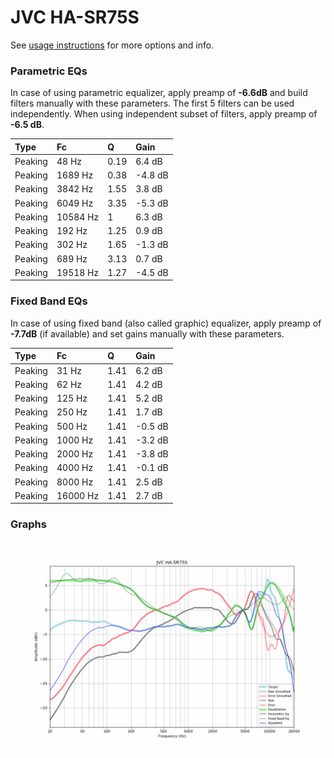 # JVC HA-SR75S
See [usage instructions](https://github.com/jaakkopasanen/AutoEq#usage) for more options and info.

### Parametric EQs
In case of using parametric equalizer, apply preamp of **-6.6dB** and build filters manually
with these parameters. The first 5 filters can be used independently.
When using independent subset of filters, apply preamp of **-6.5 dB**.

| Type    | Fc       |    Q | Gain    |
|:--------|:---------|:-----|:--------|
| Peaking | 48 Hz    | 0.19 | 6.4 dB  |
| Peaking | 1689 Hz  | 0.38 | -4.8 dB |
| Peaking | 3842 Hz  | 1.55 | 3.8 dB  |
| Peaking | 6049 Hz  | 3.35 | -5.3 dB |
| Peaking | 10584 Hz | 1    | 6.3 dB  |
| Peaking | 192 Hz   | 1.25 | 0.9 dB  |
| Peaking | 302 Hz   | 1.65 | -1.3 dB |
| Peaking | 689 Hz   | 3.13 | 0.7 dB  |
| Peaking | 19518 Hz | 1.27 | -4.5 dB |

### Fixed Band EQs
In case of using fixed band (also called graphic) equalizer, apply preamp of **-7.7dB**
(if available) and set gains manually with these parameters.

| Type    | Fc       |    Q | Gain    |
|:--------|:---------|:-----|:--------|
| Peaking | 31 Hz    | 1.41 | 6.2 dB  |
| Peaking | 62 Hz    | 1.41 | 4.2 dB  |
| Peaking | 125 Hz   | 1.41 | 5.2 dB  |
| Peaking | 250 Hz   | 1.41 | 1.7 dB  |
| Peaking | 500 Hz   | 1.41 | -0.5 dB |
| Peaking | 1000 Hz  | 1.41 | -3.2 dB |
| Peaking | 2000 Hz  | 1.41 | -3.8 dB |
| Peaking | 4000 Hz  | 1.41 | -0.1 dB |
| Peaking | 8000 Hz  | 1.41 | 2.5 dB  |
| Peaking | 16000 Hz | 1.41 | 2.7 dB  |

### Graphs
![](./JVC%20HA-SR75S.png)
